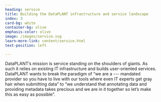 ```yaml
---
heading: service
title: Building the DataPLANT infrastructure and service landscape
index: 3
card-bg: white
container-bg: olive
emphasis-color: olive
image: /images/service.svg
learn-more-link: content/service.html
text-position: left

---
```


DataPLANT’s mission is service standing on the shoulders of giants. As such it relies on existing IT infrastructure and builds user-oriented services. DataPLANT wants to break the paradigm of “we are a --- mandated provider so you have to live with our tools where even IT experts get gray hair when submitting data” to “we understand that annotating data and providing metadata takes precious and we are in it together so let’s make this as easy as possible”.
